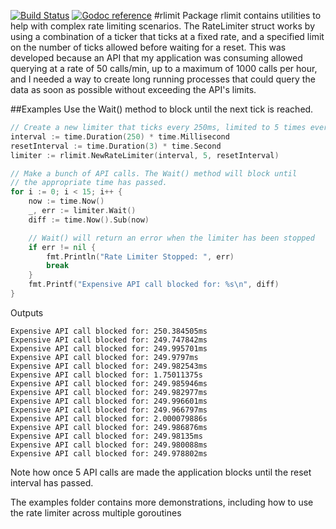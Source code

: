 [![Build Status](https://travis-ci.org/alexurquhart/rlimit.svg?branch=master)](https://travis-ci.org/alexurquhart/rlimit) [![Godoc reference](https://godoc.org/github.com/alexurquhart/rlimit?status.svg)](https://godoc.org/github.com/alexurquhart/rlimit)
#rlimit
Package rlimit contains utilities to help with complex rate limiting scenarios.
The RateLimiter struct works by using a combination of a ticker that ticks at a fixed
rate, and a specified limit on the number of ticks allowed before waiting for a reset.
This was developed because an API that my application was consuming allowed querying
at a rate of 50 calls/min, up to a maximum of 1000 calls per hour, and I needed a way to
create long running processes that could query the data as soon as possible without exceeding
the API's limits.

##Examples
Use the Wait() method to block until the next tick is reached.
```go
// Create a new limiter that ticks every 250ms, limited to 5 times every 3 seconds
interval := time.Duration(250) * time.Millisecond
resetInterval := time.Duration(3) * time.Second
limiter := rlimit.NewRateLimiter(interval, 5, resetInterval)

// Make a bunch of API calls. The Wait() method will block until
// the appropriate time has passed.
for i := 0; i < 15; i++ {
	now := time.Now()
	_, err := limiter.Wait()
	diff := time.Now().Sub(now)

	// Wait() will return an error when the limiter has been stopped
	if err != nil {
		fmt.Println("Rate Limiter Stopped: ", err)
		break
	}
	fmt.Printf("Expensive API call blocked for: %s\n", diff)
}
```
Outputs
```
Expensive API call blocked for: 250.384505ms
Expensive API call blocked for: 249.747842ms
Expensive API call blocked for: 249.995701ms
Expensive API call blocked for: 249.9797ms
Expensive API call blocked for: 249.982543ms
Expensive API call blocked for: 1.75011375s
Expensive API call blocked for: 249.985946ms
Expensive API call blocked for: 249.982977ms
Expensive API call blocked for: 249.996601ms
Expensive API call blocked for: 249.966797ms
Expensive API call blocked for: 2.000079886s
Expensive API call blocked for: 249.986876ms
Expensive API call blocked for: 249.98135ms
Expensive API call blocked for: 249.980088ms
Expensive API call blocked for: 249.978802ms
```
Note how once 5 API calls are made the application blocks until the reset interval has passed.

The examples folder contains more demonstrations, including how to use the rate limiter across
multiple goroutines
